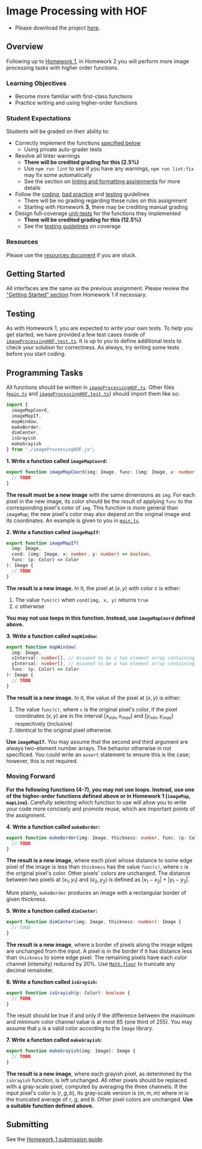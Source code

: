 # Image Processing with HOF

- Please download the project [here](./02-image-processing-with-hof.zip).

## Overview

Following up to [Homework 1](../01-image-processing/README.md), in Homework 2 you will perform more image processing tasks with higher order functions.

### Learning Objectives

- Become more familiar with first-class functions
- Practice writing and using higher-order functions

### Student Expectations

Students will be graded on their ability to:

- Correctly implement the functions [specified below](#programming-tasks)
  - Using private auto-grader tests
- Resolve all linter warnings
  - **There will be credited grading for this (2.5%)**
  - Use `npm run lint` to see if you have any warnings, `npm run lint:fix` may fix some automatically
  - See the section on [linting and formatting assignments](../../resources/homework/EDITING.md#linting-and-formatting-assignments) for more details
- Follow the [coding](../../guidelines/CODING.md), [bad practice](../../guidelines/BAD_PRACTICES.md) and [testing](../../guidelines/TESTING.md) guidelines
  - There will be no grading regarding these rules on this assignment
  - Starting with Homework **3**, there may be crediting manual grading
- Design full-coverage [unit-tests](#testing) for the functions they implemented
  - **There will be credited grading for this (12.5%)**
  - See the [testing guidelines](../../guidelines/TESTING.md#coverage) on coverage

### Resources

Please use the [resources document](../../resources/README.md) if you are stuck.

## Getting Started

All interfaces are the same as the previous assignment. Please review the ["Getting Started" section](../01-image-processing/README.md#getting-started) from Homework 1 if necessary.

## Testing

As with Homework 1, you are expected to write your own tests. To help you get started, we have provided a few test cases inside of [`imageProcessingHOF.test.ts`](./src/imageProcessingHOF.test.ts). It is up to you to define additional tests to check your solution for correctness. As always, try writing some tests before you start coding.

## Programming Tasks

All functions should be written in [`imageProcessingHOF.ts`](./src/imageProcessingHOF.ts.ts). Other files ([`main.ts`](./src/main.ts) and [`imageProcessingHOF.test.ts`](./src/imageProcessingHOF.test.ts)) should import them like so:

```ts
import {
  imageMapCoord,
  imageMapIf,
  mapWindow,
  makeBorder,
  dimCenter,
  isGrayish
  makeGrayish
} from "./imageProcessingHOF.js";
```

**1. Write a function called `imageMapCoord`:**

```ts
export function imageMapCoord(img: Image, func: (img: Image, x: number, y: number) => Color): Image {
  // TODO
}
```

**The result must be a new image** with the same dimensions as `img`. For each pixel in the new image, its color should be the result of applying `func` to the corresponding pixel's color of `img`. This function is more general than `imageMap`; the new pixel's color may also depend on the original image and its coordinates. An example is given to you in [`main.ts`](./src/main.ts).

**2. Write a function called `imageMapIf`:**

```ts
export function imageMapIf(
  img: Image,
  cond: (img: Image, x: number, y: number) => boolean,
  func: (p: Color) => Color
): Image {
  // TODO
}
```

**The result is a new image.** In it, the pixel at $(x, y)$ with color $c$ is either:

1. The value `func(c)` when `cond(img, x, y)` returns `true`
2. $c$ otherwise

**You may not use loops in this function. Instead, use `imageMapCoord` defined above.**

**3. Write a function called `mapWindow`:**

```ts
export function mapWindow(
  img: Image,
  xInterval: number[], // Assumed to be a two element array containing [x_min, x_max]
  yInterval: number[], // Assumed to be a two element array containing [y_min, y_max]
  func: (p: Color) => Color
): Image {
  // TODO
}
```

**The result is a new image.** In it, the value of the pixel at $(x, y)$ is either:

1. The value `func(c)`, where `c` is the original pixel's color, if the pixel coordinates $(x, y)$ are in the interval $[x_{min}, x_{max}]$ and $[y_{min}, y_{max}]$ respectively (inclusive)
2. Identical to the original pixel otherwise.

**Use `imageMapIf`.** You may assume that the second and third argument are always two-element number arrays. The behavior otherwise in not specificed. You could write an `assert` statement to ensure this is the case; however, this is not required. 

### Moving Forward

**For the following functions (4-7), you may not use loops. Instead, use one of the higher-order functions defined above or in Homework 1 (`imageMap`, `mapLine`).** Carefully selecting which function to use will allow you to write your code more concisely and promote reuse, which are important points of the assignment.

**4. Write a function called `makeBorder`:**

```ts
export function makeBorder(img: Image, thickness: number, func: (p: Color) => Color): Image {
  // TODO
}
```

**The result is a new image**, where each pixel whose distance to some edge pixel of the image is less than `thickness` has the value `func(c)`, where `c` is the original pixel's color. Other pixels' colors are unchanged. The distance between two pixels at $(x_1, y_1)$ and $(x_2, y_2)$ is defined as $|x_1-x_2|+|y_1-y_2|$.

More plainly, `makeBorder` produces an image with a rectangular border of given thickness.

**5. Write a function called `dimCenter`:**

```ts
export function dimCenter(img: Image, thickness: number): Image {
  // TOOD
}
```

**The result is a new image**, where a border of pixels along the image edges are unchanged from the input. A pixel is in the border if it has distance less than `thickness` to some edge pixel. The remaining pixels have each color channel (intensity) reduced by 20%. Use [`Math.floor`](https://developer.mozilla.org/en-US/docs/Web/JavaScript/Reference/Global_Objects/Math/floor) to truncate any decimal remainder.

**6. Write a function called `isGrayish`:**

```ts
export function isGrayish(p: Color): boolean {
  // TODO
}
```

The result should be true if and only if the difference between the maximum and minimum color channel value is at most 85 (one third of 255). You may assume that `p` is a valid color according to the `Image` library.

**7. Write a function called `makeGrayish`:**

```ts
export function makeGrayish(img: Image): Image {
  // TODO
}
```

**The result is a new image**, where each grayish pixel, as determined by the `isGrayish` function, is left unchanged. All other pixels should be replaced with a gray-scale pixel, computed by averaging the three channels. If the input pixel's color is $(r, g, b)$, its gray-scale version is $(m, m, m)$ where $m$ is the truncated average of $r$, $g$, and $b$. Other pixel colors are unchanged. **Use a suitable function defined above.**

## Submitting

See the [Homework 1 submission guide](../01-image-processing/README.md#submitting).
